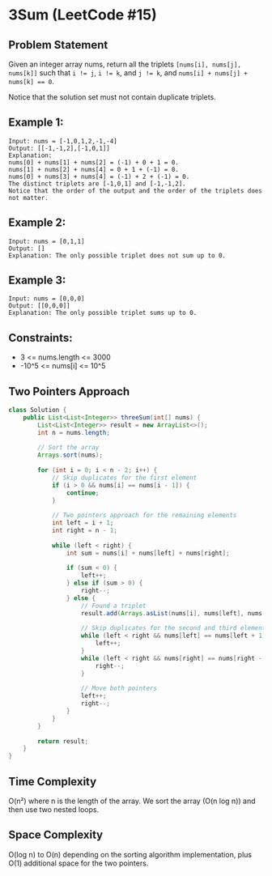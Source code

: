 # 3Sum (LeetCode #15)

## Problem Statement
Given an integer array nums, return all the triplets `[nums[i], nums[j], nums[k]]` such that `i != j`, `i != k`, and `j != k`, and `nums[i] + nums[j] + nums[k] == 0`.

Notice that the solution set must not contain duplicate triplets.

## Example 1:
```
Input: nums = [-1,0,1,2,-1,-4]
Output: [[-1,-1,2],[-1,0,1]]
Explanation: 
nums[0] + nums[1] + nums[2] = (-1) + 0 + 1 = 0.
nums[1] + nums[2] + nums[4] = 0 + 1 + (-1) = 0.
nums[0] + nums[3] + nums[4] = (-1) + 2 + (-1) = 0.
The distinct triplets are [-1,0,1] and [-1,-1,2].
Notice that the order of the output and the order of the triplets does not matter.
```

## Example 2:
```
Input: nums = [0,1,1]
Output: []
Explanation: The only possible triplet does not sum up to 0.
```

## Example 3:
```
Input: nums = [0,0,0]
Output: [[0,0,0]]
Explanation: The only possible triplet sums up to 0.
```

## Constraints:
- 3 <= nums.length <= 3000
- -10^5 <= nums[i] <= 10^5

## Two Pointers Approach
```java
class Solution {
    public List<List<Integer>> threeSum(int[] nums) {
        List<List<Integer>> result = new ArrayList<>();
        int n = nums.length;
        
        // Sort the array
        Arrays.sort(nums);
        
        for (int i = 0; i < n - 2; i++) {
            // Skip duplicates for the first element
            if (i > 0 && nums[i] == nums[i - 1]) {
                continue;
            }
            
            // Two pointers approach for the remaining elements
            int left = i + 1;
            int right = n - 1;
            
            while (left < right) {
                int sum = nums[i] + nums[left] + nums[right];
                
                if (sum < 0) {
                    left++;
                } else if (sum > 0) {
                    right--;
                } else {
                    // Found a triplet
                    result.add(Arrays.asList(nums[i], nums[left], nums[right]));
                    
                    // Skip duplicates for the second and third elements
                    while (left < right && nums[left] == nums[left + 1]) {
                        left++;
                    }
                    while (left < right && nums[right] == nums[right - 1]) {
                        right--;
                    }
                    
                    // Move both pointers
                    left++;
                    right--;
                }
            }
        }
        
        return result;
    }
}
```

## Time Complexity
O(n²) where n is the length of the array. We sort the array (O(n log n)) and then use two nested loops.

## Space Complexity
O(log n) to O(n) depending on the sorting algorithm implementation, plus O(1) additional space for the two pointers.